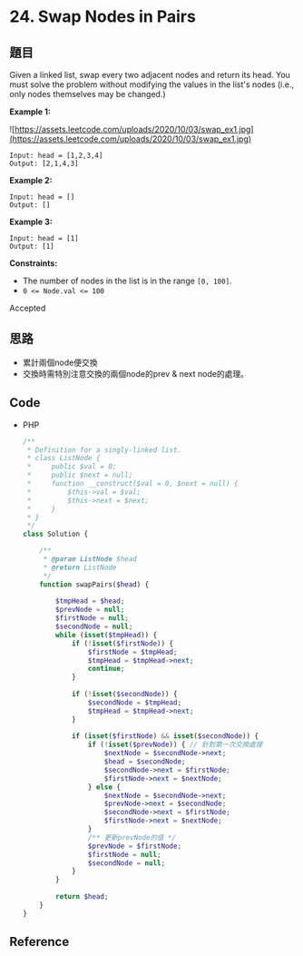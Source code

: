# 24. Swap Nodes in Pairs

## 題目

Given a linked list, swap every two adjacent nodes and return its head. You must solve the problem without modifying the values in the list's nodes (i.e., only nodes themselves may be changed.)

**Example 1:**

![https://assets.leetcode.com/uploads/2020/10/03/swap_ex1.jpg](https://assets.leetcode.com/uploads/2020/10/03/swap_ex1.jpg)

```
Input: head = [1,2,3,4]
Output: [2,1,4,3]

```

**Example 2:**

```
Input: head = []
Output: []

```

**Example 3:**

```
Input: head = [1]
Output: [1]

```

**Constraints:**

- The number of nodes in the list is in the range `[0, 100]`.
- `0 <= Node.val <= 100`

Accepted

## 思路

- 累計兩個node便交換
- 交換時需特別注意交換的兩個node的prev & next node的處理。

## Code

- PHP

    ```php
    /**
     * Definition for a singly-linked list.
     * class ListNode {
     *     public $val = 0;
     *     public $next = null;
     *     function __construct($val = 0, $next = null) {
     *         $this->val = $val;
     *         $this->next = $next;
     *     }
     * }
     */
    class Solution {

        /**
         * @param ListNode $head
         * @return ListNode
         */
        function swapPairs($head) {
            
            $tmpHead = $head;
            $prevNode = null;
            $firstNode = null;
            $secondNode = null;
            while (isset($tmpHead)) {
                if (!isset($firstNode)) {
                    $firstNode = $tmpHead;
                    $tmpHead = $tmpHead->next;
                    continue;
                }
                
                if (!isset($secondNode)) {
                    $secondNode = $tmpHead;
                    $tmpHead = $tmpHead->next;
                }
                
                if (isset($firstNode) && isset($secondNode)) {
                    if (!isset($prevNode)) { // 針對第一次交換處理
                        $nextNode = $secondNode->next;
                        $head = $secondNode;
                        $secondNode->next = $firstNode;
                        $firstNode->next = $nextNode;
                    } else {
                        $nextNode = $secondNode->next;
                        $prevNode->next = $secondNode;
                        $secondNode->next = $firstNode;
                        $firstNode->next = $nextNode;
                    }
                    /** 更新prevNode的值 */
                    $prevNode = $firstNode;
                    $firstNode = null;
                    $secondNode = null;
                }
            }
            
            return $head;
        }
    }
    ```

## Reference